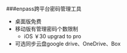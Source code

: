 ###enpass跨平台密码管理工具
* 桌面版免费
* 移动版有管理密码个数限制
    * iOS ￥30 upgrad to pro
* 可选同步云盘google drive、OneDrive、Box
